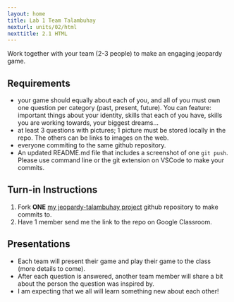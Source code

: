 ```yaml
---
layout: home
title: Lab 1 Team Talambuhay
nexturl: units/02/html
nexttitle: 2.1 HTML
---
```


Work together with your team (2-3 people) to make an engaging jeopardy game.

## Requirements

- your game should equally about each of you, and all of you must own one question per category (past, present, future). You can feature: important things about your identity, skills that each of you have, skills you are working towards, your biggest dreams...
- at least 3 questions with pictures; 1 picture must be stored locally in the repo. The others can be links to images on the web.
- everyone commiting to the same github repository.
- An updated README.md file that includes a screenshot of one `git push`. Please use command line or the git extension on VSCode to make your commits.

## Turn-in Instructions

1. Fork **ONE** [my jeopardy-talambuhay project](https://github.com/ifenghm/jeopardy-talambuhay.git)  github repository to make commits to.  
2. Have 1 member send me the link to the repo on Google Classroom.

## Presentations

- Each team will present their game and play their game to the class (more details to come).
- After each question is answered, another team member will share a bit about the person the question was inspired by.
- I am expecting that we all will learn something new about each other!

